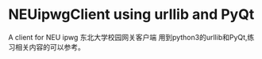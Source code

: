 # NEUipwgClient using urllib and PyQt
A client for NEU ipwg
东北大学校园网关客户端
用到python3的urllib和PyQt,练习相关内容的可以参考。
